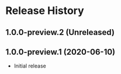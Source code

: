 # Release History

## 1.0.0-preview.2 (Unreleased)

## 1.0.0-preview.1 (2020-06-10)
- Initial release
